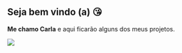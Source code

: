 ## Seja bem vindo (a) 😘
**Me chamo Carla** e aqui ficarão alguns dos meus projetos.

![](https://media1.tenor.com/m/dscLHvz8KlMAAAAC/matue-pelado.gif) 
